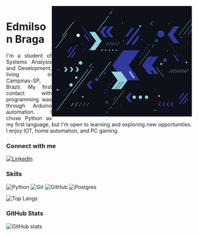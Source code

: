 <img align="right" alt="Developer vector created by storyset - www.freepik.com" height="300" src="https://github.com/d1000so/d1000so/blob/main/fundo.png">

<h1>
    <!--<a href="https://elidianaandrade.github.io/">
     <img align="center" alt="" width="36px" src="C:\Users\edmil\Documents\MAPA\Design\img\Untitled.bmp"></a>-->
    <span>Edmilson Braga</span>
</h1>

<p align="justify">I'm a student of Systems Analysis and Development, living in Campinas-SP, Brazil. My first contact with programming was through Arduino automation. I chose Python as my first language, but I'm open to learning and exploring new opportunities. I enjoy IOT, home automation, and PC gaming. 
<br>
 
<h3 align="left">Connect with me</h3>

[![LinkedIn](https://img.shields.io/badge/LinkedIn-000?style=for-the-badge&logo=linkedin&logoColor=0E76A8)](https://www.linkedin.com/in/edmilson-braga-9b19aa255/)

<h3 align="left">Skills</h3>

![Python](https://img.shields.io/badge/Python-000?style=for-the-badge&logo=python)
![Git](https://img.shields.io/badge/git-000?style=for-the-badge&logo=git&logoColor=orange)
![GitHub](https://img.shields.io/badge/github-000?style=for-the-badge&logo=github&logoColor=white)
![Postgres](https://img.shields.io/badge/postgres-000?style=for-the-badge&logo=postgresql&logoColor=blue)

![Top Langs](https://github-readme-stats-git-masterrstaa-rickstaa.vercel.app/api/top-langs/?username=d1000so&layout=compact&bg_color=000&border_color=444444&title_color=30AADC&text_color=FFF)

<h3 align="left">GitHub Stats</h3>

![GitHub stats](https://github-readme-stats-git-masterrstaa-rickstaa.vercel.app/api?username=d1000so&hide_title=true&show_icons=true&include_all_commits=false&count_private=true&line_height=25&hide=issues&bg_color=000&title_color=30AADC&text_color=FFF&border_radius=3&border_color=444444&icon_color=30AADC&theme=jolly)
